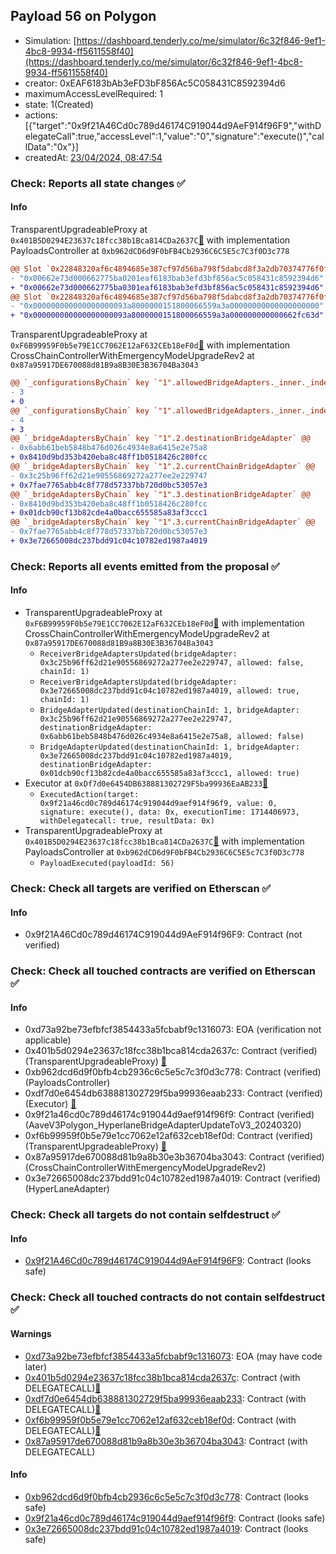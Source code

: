 ## Payload 56 on Polygon

- Simulation: [https://dashboard.tenderly.co/me/simulator/6c32f846-9ef1-4bc8-9934-ff5611558f40](https://dashboard.tenderly.co/me/simulator/6c32f846-9ef1-4bc8-9934-ff5611558f40)
- creator: 0xEAF6183bAb3eFD3bF856Ac5C058431C8592394d6
- maximumAccessLevelRequired: 1
- state: 1(Created)
- actions: [{"target":"0x9f21A46Cd0c789d46174C919044d9AeF914f96F9","withDelegateCall":true,"accessLevel":1,"value":"0","signature":"execute()","callData":"0x"}]
- createdAt: [23/04/2024, 08:47:54](https://polygonscan.com/tx/0x00d77e3f22153e7085f5fe27456b0417bd611d0db8a71f4903bde8afa98d5d78)

### Check: Reports all state changes :white_check_mark:

#### Info


TransparentUpgradeableProxy at `0x401B5D0294E23637c18fcc38b1Bca814CDa2637C`[:ghost:](https://github.com/bgd-labs/aave-address-book "GovernanceV3Polygon.PAYLOADS_CONTROLLER") with implementation PayloadsController at `0xb962dCD6d9F0bFB4Cb2936C6C5E5c7C3f0D3c778`
```diff
@@ Slot `0x22848320af6c4894685e387cf97d56ba798f5dabcd8f3a2db70374776f0f2f93` @@
- "0x00662e73d000662775ba0201eaf6183bab3efd3bf856ac5c058431c8592394d6"
+ "0x00662e73d000662775ba0301eaf6183bab3efd3bf856ac5c058431c8592394d6"
@@ Slot `0x22848320af6c4894685e387cf97d56ba798f5dabcd8f3a2db70374776f0f2f94` @@
- "0x000000000000000000093a8000000151800066559a3a00000000000000000000"
+ "0x000000000000000000093a8000000151800066559a3a000000000000662fc63d"
```

TransparentUpgradeableProxy at `0xF6B99959F0b5e79E1CC7062E12aF632CEb18eF0d`[:ghost:](https://github.com/bgd-labs/aave-address-book "GovernanceV3Polygon.CROSS_CHAIN_CONTROLLER") with implementation CrossChainControllerWithEmergencyModeUpgradeRev2 at `0x87a95917DE670088d81B9a8B30E3B36704Ba3043`
```diff
@@ `_configurationsByChain` key `"1".allowedBridgeAdapters._inner._indexes.0x0000000000000000000000003c25b96ff62d21e90556869272a277ee2e229747` @@
- 3
+ 0
@@ `_configurationsByChain` key `"1".allowedBridgeAdapters._inner._indexes.0x0000000000000000000000007fae7765abb4c8f778d57337bb720d0bc53057e3` @@
- 4
+ 3
@@ `_bridgeAdaptersByChain` key `"1".2.destinationBridgeAdapter` @@
- 0x6abb61beb5848b476d026c4934e8a6415e2e75a8
+ 0x8410d9bd353b420eba8c48ff1b0518426c280fcc
@@ `_bridgeAdaptersByChain` key `"1".2.currentChainBridgeAdapter` @@
- 0x3c25b96ff62d21e90556869272a277ee2e229747
+ 0x7fae7765abb4c8f778d57337bb720d0bc53057e3
@@ `_bridgeAdaptersByChain` key `"1".3.destinationBridgeAdapter` @@
- 0x8410d9bd353b420eba8c48ff1b0518426c280fcc
+ 0x01dcb90cf13b82cde4a0bacc655585a83af3ccc1
@@ `_bridgeAdaptersByChain` key `"1".3.currentChainBridgeAdapter` @@
- 0x7fae7765abb4c8f778d57337bb720d0bc53057e3
+ 0x3e72665008dc237bdd91c04c10782ed1987a4019
```


### Check: Reports all events emitted from the proposal :white_check_mark:

#### Info

- TransparentUpgradeableProxy at `0xF6B99959F0b5e79E1CC7062E12aF632CEb18eF0d`[:ghost:](https://github.com/bgd-labs/aave-address-book "GovernanceV3Polygon.CROSS_CHAIN_CONTROLLER") with implementation CrossChainControllerWithEmergencyModeUpgradeRev2 at `0x87a95917DE670088d81B9a8B30E3B36704Ba3043`
  - `ReceiverBridgeAdaptersUpdated(bridgeAdapter: 0x3c25b96ff62d21e90556869272a277ee2e229747, allowed: false, chainId: 1)`
  - `ReceiverBridgeAdaptersUpdated(bridgeAdapter: 0x3e72665008dc237bdd91c04c10782ed1987a4019, allowed: true, chainId: 1)`
  - `BridgeAdapterUpdated(destinationChainId: 1, bridgeAdapter: 0x3c25b96ff62d21e90556869272a277ee2e229747, destinationBridgeAdapter: 0x6abb61beb5848b476d026c4934e8a6415e2e75a8, allowed: false)`
  - `BridgeAdapterUpdated(destinationChainId: 1, bridgeAdapter: 0x3e72665008dc237bdd91c04c10782ed1987a4019, destinationBridgeAdapter: 0x01dcb90cf13b82cde4a0bacc655585a83af3ccc1, allowed: true)`
- Executor at `0xDf7d0e6454DB638881302729F5ba99936EaAB233`[:ghost:](https://github.com/bgd-labs/aave-address-book "AaveV2Polygon.POOL_ADMIN, AaveV3Polygon.ACL_ADMIN, GovernanceV3Polygon.EXECUTOR_LVL_1")
  - `ExecutedAction(target: 0x9f21a46cd0c789d46174c919044d9aef914f96f9, value: 0, signature: execute(), data: 0x, executionTime: 1714406973, withDelegatecall: true, resultData: 0x)`
- TransparentUpgradeableProxy at `0x401B5D0294E23637c18fcc38b1Bca814CDa2637C`[:ghost:](https://github.com/bgd-labs/aave-address-book "GovernanceV3Polygon.PAYLOADS_CONTROLLER") with implementation PayloadsController at `0xb962dCD6d9F0bFB4Cb2936C6C5E5c7C3f0D3c778`
  - `PayloadExecuted(payloadId: 56)`

### Check: Check all targets are verified on Etherscan :white_check_mark:

#### Info

- 0x9f21A46Cd0c789d46174C919044d9AeF914f96F9: Contract (not verified) 

### Check: Check all touched contracts are verified on Etherscan :white_check_mark:

#### Info

- 0xd73a92be73efbfcf3854433a5fcbabf9c1316073: EOA (verification not applicable)
- 0x401b5d0294e23637c18fcc38b1bca814cda2637c: Contract (verified) (TransparentUpgradeableProxy) [:ghost:](https://github.com/bgd-labs/aave-address-book "GovernanceV3Polygon.PAYLOADS_CONTROLLER")
- 0xb962dcd6d9f0bfb4cb2936c6c5e5c7c3f0d3c778: Contract (verified) (PayloadsController) 
- 0xdf7d0e6454db638881302729f5ba99936eaab233: Contract (verified) (Executor) [:ghost:](https://github.com/bgd-labs/aave-address-book "AaveV2Polygon.POOL_ADMIN, AaveV3Polygon.ACL_ADMIN, GovernanceV3Polygon.EXECUTOR_LVL_1")
- 0x9f21a46cd0c789d46174c919044d9aef914f96f9: Contract (verified) (AaveV3Polygon_HyperlaneBridgeAdapterUpdateToV3_20240320) 
- 0xf6b99959f0b5e79e1cc7062e12af632ceb18ef0d: Contract (verified) (TransparentUpgradeableProxy) [:ghost:](https://github.com/bgd-labs/aave-address-book "GovernanceV3Polygon.CROSS_CHAIN_CONTROLLER")
- 0x87a95917de670088d81b9a8b30e3b36704ba3043: Contract (verified) (CrossChainControllerWithEmergencyModeUpgradeRev2) 
- 0x3e72665008dc237bdd91c04c10782ed1987a4019: Contract (verified) (HyperLaneAdapter) 

### Check: Check all targets do not contain selfdestruct :white_check_mark:

#### Info

- [0x9f21A46Cd0c789d46174C919044d9AeF914f96F9](https://polygonscan.com/address/0x9f21A46Cd0c789d46174C919044d9AeF914f96F9): Contract (looks safe)

### Check: Check all touched contracts do not contain selfdestruct :white_check_mark:

#### Warnings

- [0xd73a92be73efbfcf3854433a5fcbabf9c1316073](https://polygonscan.com/address/0xd73a92be73efbfcf3854433a5fcbabf9c1316073): EOA (may have code later)
- [0x401b5d0294e23637c18fcc38b1bca814cda2637c](https://polygonscan.com/address/0x401b5d0294e23637c18fcc38b1bca814cda2637c): Contract (with DELEGATECALL)[:ghost:](https://github.com/bgd-labs/aave-address-book "GovernanceV3Polygon.PAYLOADS_CONTROLLER")
- [0xdf7d0e6454db638881302729f5ba99936eaab233](https://polygonscan.com/address/0xdf7d0e6454db638881302729f5ba99936eaab233): Contract (with DELEGATECALL)[:ghost:](https://github.com/bgd-labs/aave-address-book "AaveV2Polygon.POOL_ADMIN, AaveV3Polygon.ACL_ADMIN, GovernanceV3Polygon.EXECUTOR_LVL_1")
- [0xf6b99959f0b5e79e1cc7062e12af632ceb18ef0d](https://polygonscan.com/address/0xf6b99959f0b5e79e1cc7062e12af632ceb18ef0d): Contract (with DELEGATECALL)[:ghost:](https://github.com/bgd-labs/aave-address-book "GovernanceV3Polygon.CROSS_CHAIN_CONTROLLER")
- [0x87a95917de670088d81b9a8b30e3b36704ba3043](https://polygonscan.com/address/0x87a95917de670088d81b9a8b30e3b36704ba3043): Contract (with DELEGATECALL)

#### Info

- [0xb962dcd6d9f0bfb4cb2936c6c5e5c7c3f0d3c778](https://polygonscan.com/address/0xb962dcd6d9f0bfb4cb2936c6c5e5c7c3f0d3c778): Contract (looks safe)
- [0x9f21a46cd0c789d46174c919044d9aef914f96f9](https://polygonscan.com/address/0x9f21a46cd0c789d46174c919044d9aef914f96f9): Contract (looks safe)
- [0x3e72665008dc237bdd91c04c10782ed1987a4019](https://polygonscan.com/address/0x3e72665008dc237bdd91c04c10782ed1987a4019): Contract (looks safe)

